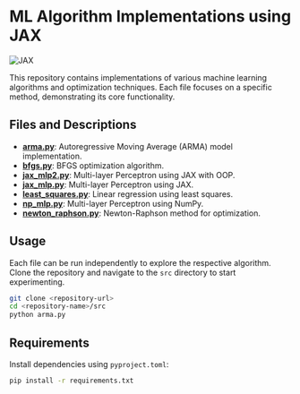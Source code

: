 # ML Algorithm Implementations using JAX

![JAX](https://upload.wikimedia.org/wikipedia/commons/8/86/Google_JAX_logo.svg)

This repository contains implementations of various machine learning algorithms and optimization techniques. Each file focuses on a specific method, demonstrating its core functionality.

## Files and Descriptions

- [**arma.py**](src/arma.py): Autoregressive Moving Average (ARMA) model implementation.
- [**bfgs.py**](src/bfgs.py): BFGS optimization algorithm.
- [**jax_mlp2.py**](src/jax_mlp2.py): Multi-layer Perceptron using JAX with OOP.
- [**jax_mlp.py**](src/jax_mlp.py): Multi-layer Perceptron using JAX.
- [**least_squares.py**](src/least_squares.py): Linear regression using least squares.
- [**np_mlp.py**](src/np_mlp.py): Multi-layer Perceptron using NumPy.
- [**newton_raphson.py**](src/newton_raphson.py): Newton-Raphson method for optimization.

## Usage

Each file can be run independently to explore the respective algorithm. Clone the repository and navigate to the `src` directory to start experimenting.  

```bash
git clone <repository-url>
cd <repository-name>/src
python arma.py
```

## Requirements

Install dependencies using `pyproject.toml`:

```bash
pip install -r requirements.txt
```
